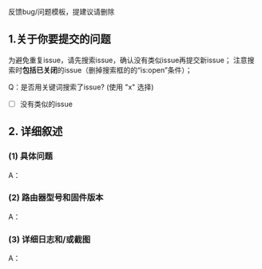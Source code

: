 反馈bug/问题模板，提建议请删除

## 1.关于你要提交的问题
为避免重复issue，请先搜索issue，确认没有类似issue再提交新issue；
注意搜索时**包括已关闭**的issue（删掉搜索框的的“is:open”条件）；

Q：是否用关键词搜索了issue? (使用 "x" 选择)
* [ ] 没有类似的issue

## 2. 详细叙述

### (1) 具体问题

A：

### (2) 路由器型号和固件版本

A：

### (3) 详细日志和/或截图

A：
